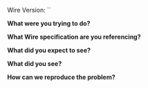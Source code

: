 <!-- Please fill out the following questions, thanks! -->

Wire Version: ``

**What were you trying to do?**


**What Wire specification are you referencing?**


**What did you expect to see?**



**What did you see?**



**How can we reproduce the problem?**
